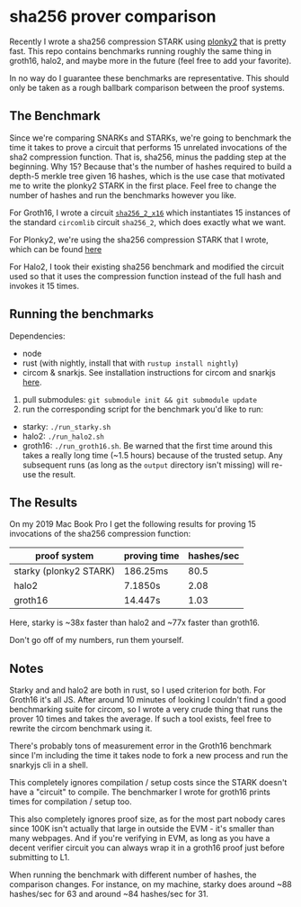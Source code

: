 # sha256 prover comparison

Recently I wrote a sha256 compression STARK using [plonky2](https://github.com/mir-protocol/plonky2) that is pretty fast. This repo contains benchmarks running roughly the same thing in groth16, halo2, and maybe more in the future (feel free to add your favorite).

In no way do I guarantee these benchmarks are representative. This should only be taken as a rough ballbark comparison between the proof systems.

## The Benchmark

Since we're comparing SNARKs and STARKs, we're going to benchmark the time it takes to prove a circuit that performs 15 unrelated invocations of the sha2 compression function. That is, sha256, minus the padding step at the beginning. Why 15? Because that's the number of hashes required to build a depth-5 merkle tree given 16 hashes, which is the use case that motivated me to write the plonky2 STARK in the first place. Feel free to change the number of hashes and run the benchmarks however you like.

For Groth16, I wrote a circuit [`sha256_2_x16`](todo) which instantiates 15 instances of the standard `circomlib` circuit `sha256_2`, which does exactly what we want.

For Plonky2, we're using the sha256 compression STARK that I wrote, which can be found [here](https://github.com/proxima-one/plonky2/tree/merkle-stark/merkle-stark/src/sha256_stark)

For Halo2, I took their existing sha256 benchmark and modified the circuit used so that it uses the compression function instead of the full hash and invokes it 15 times.

## Running the benchmarks

Dependencies:
- node
- rust (with nightly, install that with `rustup install nightly`)
- circom & snarkjs. See installation instructions for circom and snarkjs [here](https://docs.circom.io/getting-started/installation/). 

1. pull submodules: `git submodule init && git submodule update`
2. run the corresponding script for the benchmark you'd like to run:
  * starky: `./run_starky.sh`
  * halo2: `./run_halo2.sh`
  * groth16: `./run_groth16.sh`. Be warned that the first time around this takes a really long time (~1.5 hours) because of the trusted setup. Any subsequent runs (as long as the `output` directory isn't missing) will re-use the result.

## The Results

On my 2019 Mac Book Pro I get the following results for proving 15 invocations of the sha256 compression function:

| proof system           | proving time | hashes/sec |
|------------------------|--------------|------------|
| starky (plonky2 STARK) | 186.25ms     | 80.5       |
| halo2                  | 7.1850s      | 2.08       |
| groth16                | 14.447s      | 1.03       |

Here, starky is ~38x faster than halo2 and ~77x faster than groth16.

Don't go off of my numbers, run them yourself.

## Notes

Starky and and halo2 are both in rust, so I used criterion for both. For Groth16 it's all JS. After around 10 minutes of looking I couldn't find a good benchmarking suite for circom, so I wrote a very crude thing that runs the prover 10 times and takes the average. If such a tool exists, feel free to rewrite the circom benchmark using it.

There's probably tons of measurement error in the Groth16 benchmark since I'm including the time it takes node to fork a new process and run the snarkyjs cli in a shell.

This completely ignores compilation / setup costs since the STARK doesn't have a "circuit" to compile. The benchmarker I wrote for groth16 prints times for compilation / setup too.

This also completely ignores proof size, as for the most part nobody cares since 100K isn't actually that large in outside the EVM - it's smaller than many webpages. And if you're verifying in EVM, as long as you have a decent verifier circuit you can always wrap it in a groth16 proof just before submitting to L1.

When running the benchmark with different number of hashes, the comparison changes. For instance, on my machine, starky does around ~88 hashes/sec for 63 and around ~84 hashes/sec for 31.
